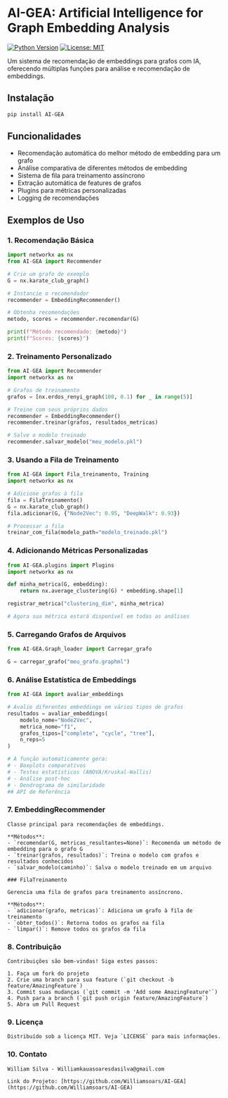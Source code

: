 # AI-GEA: Artificial Intelligence for Graph Embedding Analysis

[![Python Version](https://img.shields.io/badge/python-3.7%2B-blue)](https://www.python.org/)
[![License: MIT](https://img.shields.io/badge/License-MIT-yellow.svg)](https://opensource.org/licenses/MIT)

Um sistema de recomendação de embeddings para grafos com IA, oferecendo múltiplas funções para análise e recomendação de embeddings.

## Instalação

```bash
pip install AI-GEA
```

## Funcionalidades

- Recomendação automática do melhor método de embedding para um grafo
- Análise comparativa de diferentes métodos de embedding
- Sistema de fila para treinamento assíncrono
- Extração automática de features de grafos
- Plugins para métricas personalizadas
- Logging de recomendações

## Exemplos de Uso

### 1. Recomendação Básica

```python
import networkx as nx
from AI-GEA import Recommender

# Crie um grafo de exemplo
G = nx.karate_club_graph()

# Instancie o recomendador
recommender = EmbeddingRecommender()

# Obtenha recomendações
metodo, scores = recommender.recomendar(G)

print(f"Método recomendado: {metodo}")
print(f"Scores: {scores}")
```

### 2. Treinamento Personalizado

```python
from AI-GEA import Recommender
import networkx as nx

# Grafos de treinamento
grafos = [nx.erdos_renyi_graph(100, 0.1) for _ in range(5)]

# Treine com seus próprios dados
recommender = EmbeddingRecommender()
recommender.treinar(grafos, resultados_metricas)

# Salve o modelo treinado
recommender.salvar_modelo("meu_modelo.pkl")
```

### 3. Usando a Fila de Treinamento

```python
from AI-GEA import Fila_treinamento, Training
import networkx as nx

# Adicione grafos à fila
fila = FilaTreinamento()
G = nx.karate_club_graph()
fila.adicionar(G, {"Node2Vec": 0.95, "DeepWalk": 0.93})

# Processar a fila
treinar_com_fila(modelo_path="modelo_treinado.pkl")
```

### 4. Adicionando Métricas Personalizadas

```python
from AI-GEA.plugins import Plugins
import networkx as nx

def minha_metrica(G, embedding):
    return nx.average_clustering(G) * embedding.shape[1]

registrar_metrica("clustering_dim", minha_metrica)

# Agora sua métrica estará disponível em todas as análises
```

### 5. Carregando Grafos de Arquivos

```python
from AI-GEA.Graph_loader import Carregar_grafo

G = carregar_grafo("meu_grafo.graphml")
```
### 6. Análise Estatística de Embeddings

```python
from AI-GEA import avaliar_embeddings

# Avalie diferentes embeddings em vários tipos de grafos
resultados = avaliar_embeddings(
    modelo_nome="Node2Vec",
    metrica_nome="f1",
    grafos_tipos=["complete", "cycle", "tree"],
    n_reps=5
)

# A função automaticamente gera:
# - Boxplots comparativos
# - Testes estatísticos (ANOVA/Kruskal-Wallis)
# - Análise post-hoc
# - Dendrograma de similaridade
## API de Referência
```
### 7. EmbeddingRecommender
```
Classe principal para recomendações de embeddings.

**Métodos**:
- `recomendar(G, metricas_resultantes=None)`: Recomenda um método de embedding para o grafo G
- `treinar(grafos, resultados)`: Treina o modelo com grafos e resultados conhecidos
- `salvar_modelo(caminho)`: Salva o modelo treinado em um arquivo

### FilaTreinamento

Gerencia uma fila de grafos para treinamento assíncrono.

**Métodos**:
- `adicionar(grafo, metricas)`: Adiciona um grafo à fila de treinamento
- `obter_todos()`: Retorna todos os grafos na fila
- `limpar()`: Remove todos os grafos da fila
```
### 8. Contribuição
```
Contribuições são bem-vindas! Siga estes passos:

1. Faça um fork do projeto
2. Crie uma branch para sua feature (`git checkout -b feature/AmazingFeature`)
3. Commit suas mudanças (`git commit -m 'Add some AmazingFeature'`)
4. Push para a branch (`git push origin feature/AmazingFeature`)
5. Abra um Pull Request
```
### 9. Licença
```
Distribuído sob a licença MIT. Veja `LICENSE` para mais informações.
```
### 10. Contato
```
William Silva - Williamkauasoaresdasilva@gmail.com

Link do Projeto: [https://github.com/Williamsoars/AI-GEA](https://github.com/Williamsoars/AI-GEA)
